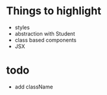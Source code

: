 # Things to highlight

- styles
- abstraction with Student
- class based components
- JSX

# todo

- add className
